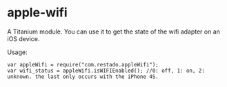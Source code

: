 # apple-wifi
A Titanium module. You can use it to get the state of the wifi adapter on an iOS device.

Usage:

```
var appleWifi = require("com.restado.appleWifi");
var wifi_status = appleWifi.isWIFIEnabled(); //0: off, 1: on, 2: unknown. the last only occurs with the iPhone 4S.
```
